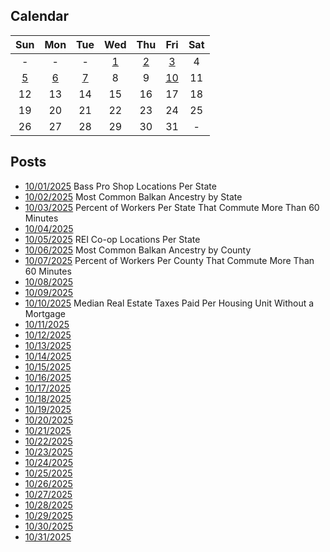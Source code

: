 ## Calendar

|Sun|Mon|Tue|Wed|Thu|Fri|Sat|
|:-:|:-:|:-:|:-:|:-:|:-:|:-:|
|-|-|-|[1](../../projects/stores/Bass_Pro_Shops_Per_State/)|[2](../../projects/ethnicity/Balkan_Ancestry_Per_State/)|[3](../../projects/economics/Commute_More_60_Minutes_Per_State/)|4|
|[5](../../projects/stores/REI_Locations_Per_State/)|[6](../../projects/ethnicity/Balkan_Ancestry_Per_County/)|[7](../../projects/economics/Commute_More_60_Minutes_Per_County)|8|9|[10](../../projects/economics/Median_Real_Estate_Taxes_Paid_Without_Mortgage_Per_County) |11|
|12|13|14|15|16|17|18|
|19|20|21|22|23|24|25|
|26|27|28|29|30|31|-|

## Posts

* [10/01/2025](../../projects/stores/Bass_Pro_Shops_Per_State/) Bass Pro Shop Locations Per State
* [10/02/2025](../../projects/ethnicity/Balkan_Ancestry_Per_State/) Most Common Balkan Ancestry by State
* [10/03/2025](../../projects/economics/Commute_More_60_Minutes_Per_State/) Percent of Workers Per State That Commute More Than 60 Minutes
* [10/04/2025]()
* [10/05/2025](../../projects/stores/REI_Locations_Per_State/) REI Co-op Locations Per State
* [10/06/2025](../../projects/ethnicity/Balkan_Ancestry_Per_County/) Most Common Balkan Ancestry by County
* [10/07/2025](../../projects/economics/Commute_More_60_Minutes_Per_County) Percent of Workers Per County That Commute More Than 60 Minutes
* [10/08/2025]()
* [10/09/2025]()
* [10/10/2025](../../projects/economics/Median_Real_Estate_Taxes_Paid_Without_Mortgage_Per_County) Median Real Estate Taxes Paid Per Housing Unit Without a Mortgage
* [10/11/2025]()
* [10/12/2025]()
* [10/13/2025]()
* [10/14/2025]()
* [10/15/2025]()
* [10/16/2025]()
* [10/17/2025]()
* [10/18/2025]()
* [10/19/2025]()
* [10/20/2025]()
* [10/21/2025]()
* [10/22/2025]()
* [10/23/2025]()
* [10/24/2025]()
* [10/25/2025]()
* [10/26/2025]()
* [10/27/2025]()
* [10/28/2025]()
* [10/29/2025]()
* [10/30/2025]()
* [10/31/2025]()
